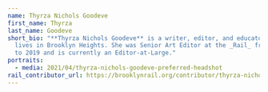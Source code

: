 ```yaml
---
name: Thyrza Nichols Goodeve
first_name: Thyrza
last_name: Goodeve
short_bio: "**Thyrza Nichols Goodeve** is a writer, editor, and educator who
  lives in Brooklyn Heights. She was Senior Art Editor at the _Rail_ from 2017
  to 2019 and is currently an Editor-at-Large."
portraits:
  - media: 2021/04/thyrza-nichols-goodeve-preferred-headshot
rail_contributor_url: https://brooklynrail.org/contributor/thyrza-nichols-goodeve
---
```

